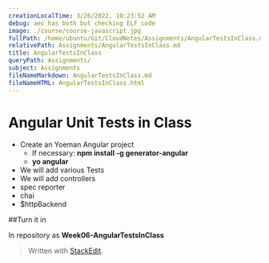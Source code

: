 ```yaml
---
creationLocalTime: 3/26/2022, 10:23:52 AM
debug: aec has both but checking ELF code
image: ./course/course-javascript.jpg
fullPath: /home/ubuntu/Git/CloudNotes/Assignments/AngularTestsInClass.md
relativePath: Assignments/AngularTestsInClass.md
title: AngularTestsInClass
queryPath: Assignments/
subject: Assignments
fileNameMarkdown: AngularTestsInClass.md
fileNameHTML: AngularTestsInClass.html
---
```



<!-- toc -->
<!-- tocstop -->

# Angular Unit Tests in Class

- Create an Yoeman Angular project
	-  If necessary: **npm install -g generator-angular** 
	- **yo angular**
- We will add various Tests
- We will add controllers
- spec reporter
- chai
- $httpBackend

##Turn it in

In repository as **Week06-AngularTestsInClass**

> Written with [StackEdit](https://stackedit.io/).